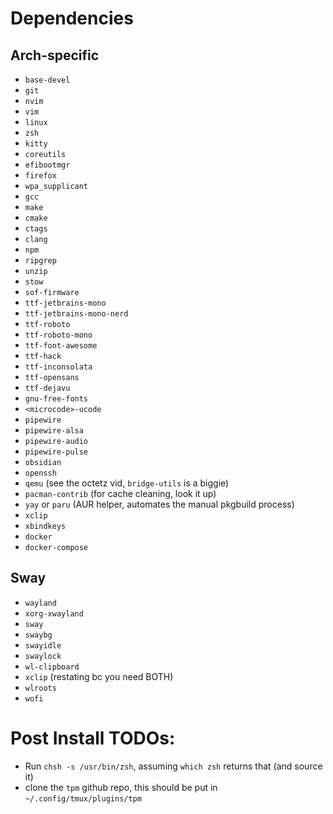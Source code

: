 # Dependencies

## Arch-specific

- `base-devel`
- `git`
- `nvim`
- `vim`
- `linux`
- `zsh`
- `kitty`
- `coreutils`
- `efibootmgr`
- `firefox`
- `wpa_supplicant`
- `gcc`
- `make`
- `cmake`
- `ctags`
- `clang`
- `npm`
- `ripgrep`
- `unzip`
- `stow`
- `sof-firmware`
- `ttf-jetbrains-mono`
- `ttf-jetbrains-mono-nerd`
- `ttf-roboto`
- `ttf-roboto-mono`
- `ttf-font-awesome`
- `ttf-hack`
- `ttf-inconsolata`
- `ttf-opensans`
- `ttf-dejavu`
- `gnu-free-fonts`
- `<microcode>-ucode`
- `pipewire`
- `pipewire-alsa`
- `pipewire-audio`
- `pipewire-pulse`
- `obsidian`
- `openssh`
- `qemu` (see the octetz vid, `bridge-utils` is a biggie)
- `pacman-contrib` (for cache cleaning, look it up)
- `yay` or `paru` (AUR helper, automates the manual pkgbuild process)
- `xclip`
- `xbindkeys`
- `docker`
- `docker-compose`


## Sway

- `wayland`
- `xorg-xwayland`
- `sway`
- `swaybg`
- `swayidle`
- `swaylock`
- `wl-clipboard`
- `xclip` (restating bc you need BOTH)
- `wlroots`
- `wofi`

# Post Install TODOs:

- Run `chsh -s /usr/bin/zsh`, assuming `which zsh` returns that (and source it)
- clone the `tpm` github repo, this should be put in `~/.config/tmux/plugins/tpm`

